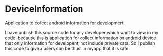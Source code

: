 DeviceInformation
=================

Application to collect android information for development

I have publish this source code for any developer which want to view in my code. because this is application for collect information on android device that only information for developent, not include private data. So I publish this code to give a users can be thust in myapp that it is safe.
